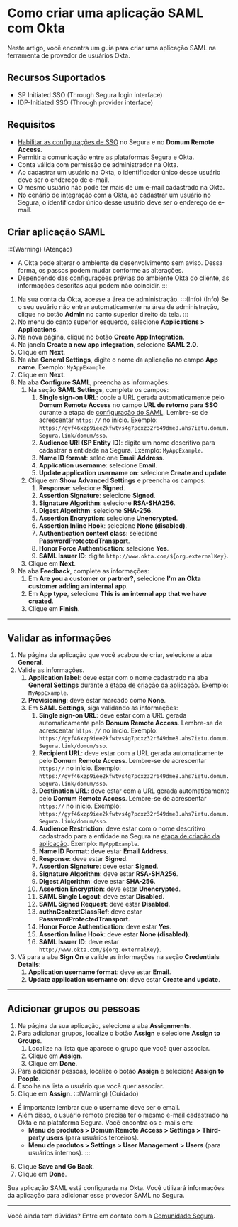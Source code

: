 # Como criar uma aplicação SAML com Okta

Neste artigo, você encontra um guia para criar uma aplicação SAML na ferramenta de provedor de usuários Okta.

## Recursos Suportados

* SP Initiated SSO (Through Segura login interface)
* IDP-Initiated SSO (Through provider interface)

## Requisitos

* [Habilitar as configurações de SSO](/v4/docs/pt/domum-how-to-enable-saml-for-sso-in-Segura) no Segura e no **Domum Remote Access**.
* Permitir a comunicação entre as plataformas Segura e Okta.
* Conta válida com permissão de administrador na Okta.
* Ao cadastrar um usuário na Okta, o identificador único desse usuário deve ser o endereço de e-mail.
* O mesmo usuário não pode ter mais de um e-mail cadastrado na Okta.
* No cenário de integração com a Okta, ao cadastrar um usuário no Segura, o identificador único desse usuário deve ser o endereço de e-mail. 

## Criar aplicação SAML
:::(Warning) (Atenção)
* A Okta pode alterar o ambiente de desenvolvimento sem aviso. Dessa forma, os passos podem mudar conforme as alterações.
* Dependendo das configurações prévias do ambiente Okta do cliente, as informações descritas aqui podem não coincidir.
:::

1. Na sua conta da Okta, acesse a área de administração.
:::(Info) (Info)
Se o seu usuário não entrar automaticamente na área de administração, clique no botão **Admin** no canto superior direito da tela.
:::
2. No menu do canto superior esquerdo, selecione **Applications > Applications**.
3. Na nova página, clique no botão **Create App Integration**.
4. Na janela **Create a new app integration**, selecione **SAML 2.0**.
5. Clique em **Next**. 
6. Na aba **General Settings**, digite o nome da aplicação no campo **App name**. Exemplo: ```MyAppExample```.
7. Clique em **Next**.
8. Na aba **Configure SAML**, preencha as informações:
    1. Na seção **SAML Settings**, complete os campos:
        1. **Single sign-on URL**: copie a URL gerada automaticamente pelo **Domum Remote Access** no campo **URL de retorno para SSO** durante a etapa de [configuração do SAML](/v4/docs/pt/domum-how-to-enable-saml-for-sso-in-Segura). Lembre-se de acrescentar ```https://``` no início. Exemplo: ```https://gyf46xzp9iee2kfwtvs4g7pcxz32r649dme8.ahs7ietu.domum.Segura.link/domum/sso```.
        2. **Audience URI (SP Entity ID)**: digite um nome descritivo para cadastrar a entidade na Segura. Exemplo: ```MyAppExample```.
        3. **Name ID format**: selecione **Email Address**.
        4. **Application username**: selecione **Email**.
        5. **Update application username on**: selecione **Create and update**.
    2. Clique em **Show Advanced Settings** e preencha os campos:
        1. **Response**: selecione **Signed**.
        2. **Assertion Signature**: selecione **Signed**.
        3. **Signature Algorithm**: selecione **RSA-SHA256**.
        4. **Digest Algorithm**: selecione **SHA-256**.
        5. **Assertion Encryption**: selecione **Unencrypted**.
        6. **Assertion Inline Hook**: selecione **None (disabled)**.
        7. **Authentication context class**: selecione **PasswordProtectedTransport**.
        8. **Honor Force Authentication**: selecione **Yes**.
        9. **SAML Issuer ID**: digite ```http://www.okta.com/${org.externalKey}```.
    3. Clique em **Next**.
9. Na aba **Feedback**, complete as informações:
    1. Em **Are you a customer or partner?**, selecione **I'm an Okta customer adding an internal app**.
    2. Em **App type**, selecione **This is an internal app that we have created**.
    3. Clique em **Finish**.

* * *
## Validar as informações

1. Na página da aplicação que você acabou de criar, selecione a aba **General**.
2. Valide as informações.
    1. **Application label**: deve estar com o nome cadastrado na aba **General Settings** durante a [etapa de criação da aplicação](/v4/docs/pt/domum-how-to-create-a-saml-application-with-okta#passo-1-criar-aplicação-saml). Exemplo: ```MyAppExample```.
    2. **Provisioning**: deve estar marcado como **None**. 
    3. Em **SAML Settings**, siga validando as informações:
        1. **Single sign-on URL**: deve estar com a URL gerada automaticamente pelo **Domum Remote Access**. Lembre-se de acrescentar ```https://``` no início. Exemplo: ```https://gyf46xzp9iee2kfwtvs4g7pcxz32r649dme8.ahs7ietu.domum.Segura.link/domum/sso```.
        2. **Recipient URL**: deve estar com a URL gerada automaticamente pelo **Domum Remote Access**. Lembre-se de acrescentar ```https://``` no início. Exemplo: ```https://gyf46xzp9iee2kfwtvs4g7pcxz32r649dme8.ahs7ietu.domum.Segura.link/domum/sso```.
        3. **Destination URL**: deve estar com a URL gerada automaticamente pelo **Domum Remote Access**. Lembre-se de acrescentar ```https://``` no início. Exemplo: ```https://gyf46xzp9iee2kfwtvs4g7pcxz32r649dme8.ahs7ietu.domum.Segura.link/domum/sso```.
        4. **Audience Restriction**: deve estar com o nome descritivo cadastrado para a entidade na Segura na [etapa de criação da aplicação](/v4/docs/pt/domum-how-to-create-a-saml-application-with-okta#passo-1-criar-aplicação-saml). Exemplo: ```MyAppExample```.
        5. **Name ID Format**: deve estar **Email Address**.
        6. **Response**: deve estar **Signed**.
        7. **Assertion Signature**: deve estar **Signed**.
        8. **Signature Algorithm**: deve estar **RSA-SHA256**.
        9. **Digest Algorithm**: deve estar **SHA-256**.
        10. **Assertion Encryption**: deve estar **Unencrypted**.
        11. **SAML Single Logout**: deve estar **Disabled**.
        12. **SAML Signed Request**: deve estar **Disabled**.
        13. **authnContextClassRef**: deve estar **PasswordProtectedTransport**.
        14. **Honor Force Authentication**: deve estar **Yes**.
        15. **Assertion Inline Hook**: deve estar **None (disabled)**.
        16. **SAML Issuer ID**: deve estar ```http://www.okta.com/${org.externalKey}```.
3. Vá para a aba **Sign On** e valide as informações na seção **Credentials Details**:
    1. **Application username format**: deve estar **Email**. 
    2. **Update application username on**: deve estar **Create and update**.

* * *
## Adicionar grupos ou pessoas

1. Na página da sua aplicação, selecione a aba **Assignments**.
2. Para adicionar grupos, localize o botão **Assign** e selecione **Assign to Groups**.
    1. Localize na lista que aparece o grupo que você quer associar.
    2. Clique em **Assign**.
    3. Clique em **Done**.
3. Para adicionar pessoas, localize o botão **Assign** e selecione **Assign to People**.
4. Escolha na lista o usuário que você quer associar.
5. Clique em **Assign**.
:::(Warning) (Cuidado)
* É importante lembrar que o username deve ser o email. 
* Além disso, o usuário remoto precisa ter o mesmo e-mail cadastrado na Okta e na plataforma Segura. Você encontra os e-mails em:
    * **Menu de produtos > Domum Remote Access > Settings  > Third-party users** (para usuários terceiros).
    * **Menu de produtos > Settings > User Management > Users** (para usuários internos).
:::
6. Clique **Save and Go Back**.
7. Clique em **Done**.

Sua aplicação SAML está configurada na Okta. Você utilizará informações da aplicação para adicionar esse provedor SAML no Segura.

* * *
Você ainda tem dúvidas? Entre em contato com a [Comunidade Segura](https://community.Segura.io/).
